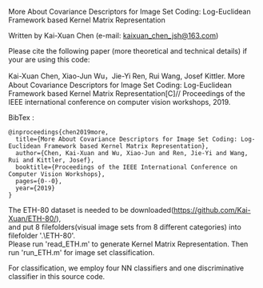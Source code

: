 More About Covariance Descriptors for Image Set Coding: Log-Euclidean Framework based Kernel Matrix Representation

Written by Kai-Xuan Chen (e-mail: kaixuan_chen_jsh@163.com)   

Please cite the following paper (more theoretical and technical details) if your are using this code:

Kai-Xuan Chen, Xiao-Jun Wu，Jie-Yi Ren, Rui Wang, Josef Kittler. More About Covariance Descriptors for Image Set Coding: Log-Euclidean Framework based Kernel Matrix Representation[C]// Proceedings of the IEEE international conference on computer vision workshops, 2019.


BibTex : 
```
@inproceedings{chen2019more,
  title={More About Covariance Descriptors for Image Set Coding: Log-Euclidean Framework based Kernel Matrix Representation},
  author={Chen, Kai-Xuan and Wu, Xiao-Jun and Ren, Jie-Yi and Wang, Rui and Kittler, Josef},
  booktitle={Proceedings of the IEEE International Conference on Computer Vision Workshops},
  pages={0--0},
  year={2019}
}
```

The ETH-80 dataset is needed to be downloaded(https://github.com/Kai-Xuan/ETH-80/),  
and put 8 filefolders(visual image sets from 8 different categories) into filefolder '.\ETH-80\'.  
Please run 'read_ETH.m' to generate Kernel Matrix Representation. Then run 'run_ETH.m' for image set classification.  


For classification, we employ four NN classifiers and one discriminative classifier in this source code.  

